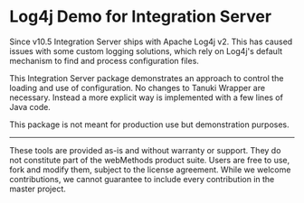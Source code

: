 # Log4j Demo for Integration Server

Since v10.5 Integration Server ships with Apache Log4j v2. This has caused issues with
some custom logging solutions, which rely on Log4j's default mechanism to find and process
configuration files.

This Integration Server package demonstrates an approach to control the loading 
and use of configuration. No changes to Tanuki Wrapper are necessary. Instead
a more explicit way is implemented with a few lines of Java code.

This package is not meant for production use but demonstration purposes.

------------------------------

These tools are provided as-is and without warranty or support. They do not constitute part of the webMethods product suite. Users are free to use, fork and modify them, subject to the license agreement. While we welcome contributions, we cannot guarantee to include every contribution in the master project.
